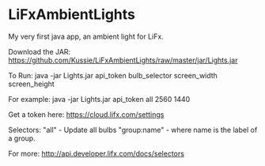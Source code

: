 # LiFxAmbientLights

My very first java app, an ambient light for LiFx.

Download the JAR:
https://github.com/Kussie/LiFxAmbientLights/raw/master/jar/Lights.jar


To Run:
java -jar Lights.jar api_token bulb_selector screen_width screen_height

For example:
java -jar Lights.jar api_token all 2560 1440

Get a token here:
https://cloud.lifx.com/settings

Selectors:
"all" - Update all bulbs
"group:name" - where name is the label of a group.

For more: http://api.developer.lifx.com/docs/selectors